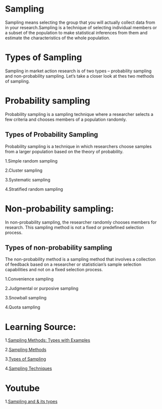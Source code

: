 # Sampling
 Sampling means selecting the group that you will actually collect data from in your research.Sampling is a technique of selecting individual members or a subset of the population to make statistical inferences from them and estimate the characteristics of the whole population. 
 
# Types of Sampling
 Sampling in market action research is of two types – probability sampling and non-probability sampling. Let’s take a closer look at thes two methods of sampling.

# Probability sampling 
Probability sampling is a sampling technique where a researcher selects a few criteria and chooses members of a population randomly. 

  ## Types of Probability Sampling
   Probability sampling is a technique in which researchers choose samples from a larger population based on the theory of probability.

  1.Simple random sampling
   
  2.Cluster sampling
   
  3.Systematic sampling
   
  4.Stratified random sampling
   
# Non-probability sampling:
 In non-probability sampling, the researcher randomly chooses members for research. This sampling method is not a fixed or predefined selection process. 
  ## Types of non-probability sampling
  The non-probability method is a sampling method that involves a collection of feedback based on a researcher or statistician’s sample selection capabilities and not on a fixed selection process.
   
  1.Convenience sampling

  2.Judgmental or purposive sampling
 
  3.Snowball sampling
  
  4.Quota sampling
 
# Learning Source:
1.[Sampling Methods: Types with Examples](https://www.questionpro.com/blog/types-of-sampling-for-social-research/)

2.[Sampling Methods](https://www.healthknowledge.org.uk/public-health-textbook/research-methods/1a-epidemiology/methods-of-sampling-population)

3.[Types of Sampling](https://www.scribbr.com/methodology/sampling-methods/#:~:text=Probability%20sampling%20methods%20include%20simple,a%20chance%20of%20being%20included.)

4.[Sampling Techniques](https://simplypsychology.org/sampling.html)
# Youtube
1.[Sampling and & its types](https://www.youtube.com/watch?v=KLAEwukvuZs)
